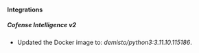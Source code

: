 
#### Integrations

##### Cofense Intelligence v2

- Updated the Docker image to: *demisto/python3:3.11.10.115186*.
